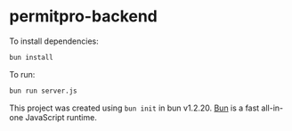 # permitpro-backend

To install dependencies:

```bash
bun install
```

To run:

```bash
bun run server.js
```

This project was created using `bun init` in bun v1.2.20. [Bun](https://bun.com) is a fast all-in-one JavaScript runtime.

